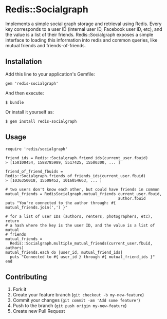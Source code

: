 # Redis::Socialgraph

Implements a simple social graph storage and retrieval using Redis. Every key
corresponds to a user ID (internal user ID, Facebook user ID, etc),
and the value is a list of their friends. Redis::Socialgraph exposes a simple
interface to loading this information into redis and common queries, like
mutual friends and friends-of-friends.

## Installation

Add this line to your application's Gemfile:

    gem 'redis-socialgraph'

And then execute:

    $ bundle

Or install it yourself as:

    $ gem install redis-socialgraph

## Usage

    require 'redis/socialgraph'

    friend_ids = Redis::Socialgraph.friend_ids(current_user.fbuid)
    > [150100454, 1588785989, 5517425, 15500300, ... ]

    friend_of_friend_fbuids = Redis::Socialgraph.friends_of_friends_ids(current_user.fbuid)
    > [1036350018, 15508452, 1016054663, ... ]

    # two users don't know each other, but could have friends in common
    mutual_friends = RedisSocialgraph.mutual_friends current_user.fbuid,
                                                     author.fbuid
    puts "You're connected to the author through: #{ mutual_friends.join(',') }"

    # for a list of user IDs (authors, renters, photographers, etc), return
    # a hash where the key is the user ID, and the value is a list of mutual
    # friends
    mutual_friends =
      Redis::Socialgraph.multiple_mutual_friends(current_user.fbuid, authors)
    mutual_friends.each do |user_id, mutual_friend_ids|
      puts "Connected to #{ user_id } through #{ mutual_friend_ids }"
    end

## Contributing

1. Fork it
2. Create your feature branch (`git checkout -b my-new-feature`)
3. Commit your changes (`git commit -am 'Add some feature'`)
4. Push to the branch (`git push origin my-new-feature`)
5. Create new Pull Request
